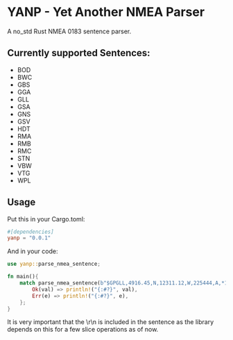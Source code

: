 # YANP - Yet Another NMEA Parser
A no_std Rust NMEA 0183 sentence parser.

## Currently supported Sentences:
* BOD
* BWC
* GBS
* GGA
* GLL
* GSA
* GNS
* GSV
* HDT
* RMA
* RMB
* RMC
* STN
* VBW
* VTG
* WPL

## Usage
Put this in your Cargo.toml:
```toml
#[dependencies]
yanp = "0.0.1"
```
And in your code:
```rs
use yanp::parse_nmea_sentence;

fn main(){
    match parse_nmea_sentence(b"$GPGLL,4916.45,N,12311.12,W,225444,A,*1D\r\n") {
        Ok(val) => println!("{:#?}", val),
        Err(e) => println!("{:#?}", e),
    };
}
```
It is very important that the \r\n is included in the sentence as the library depends on this for a few slice operations as of now.